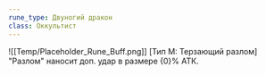 ```yaml
---
rune_type: Двуногий дракон
class: Оккультист
---
```

![[Temp/Placeholder_Rune_Buff.png]]
[Тип М: Терзающий разлом] "Разлом" наносит доп. удар в размере {0}% АТК.
